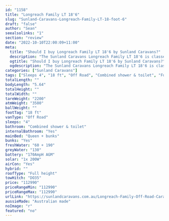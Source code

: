 ```yaml
---
id: "1158"
title: "Longreach Family LT 18'6"
slug: "Sunland-Caravans-Longreach-Family-LT-18-foot-6"
draft: "false"
author: "Sean"
seealsolinks: "1"
section: "review"
date: "2022-10-10T22:00:09+11:00"
meta:
  title: "Should I buy Longreach Family LT 18'6 by Sunland Caravans?"
  description: "The Sunland Caravans Longreach Family LT 18'6 is classed as Off Road, and sleeps 4 people. It is Australian made and comes in at 18 ft. It generally has Combined shower & toilet."
  ogtitle: "Should I buy Longreach Family LT 18'6 by Sunland Caravans?"
  ogdescription: "The Sunland Caravans Longreach Family LT 18'6 is classed as Off Road, and sleeps 4 people. It is Australian made and comes in at 18 ft. It generally has Combined shower & toilet."
categories: ["Sunland Caravans"]
tags: ["Sleeps 4", "18 ft", "Off Road", "Combined shower & toilet", "Full height", "Over 100k"]
totalLength: ""
bodyLength: "5.64"
totalHeight: ""
totalWidth: ""
tareWeight: "2200"
atmWeight: "3500"
ballWeight: ""
footTag: "18 ft"
vanType: "Off Road"
sleeps: "4"
bathroom: "Combined shower & toilet"
internalBathroom: "Yes"
mainBed: "Queen + bunks"
bunks: "Yes"
freshWater: "60 + 190"
greyWater: "130"
battery: "170AmpH AGM"
solar: "1x 200W"
airCon: "Yes"
hybrid: ""
roofType: "Full height"
towHitch: "DO35"
price: "112990"
priceRangeMin: "112990"
priceRangeMax: "112990"
urlLink: "https://sunlandcaravans.com.au/Longreach-Family-Off-Road-Caravan"
aussieMade: "Australian made"
noImage: "r"
featured: "no"
---
```

